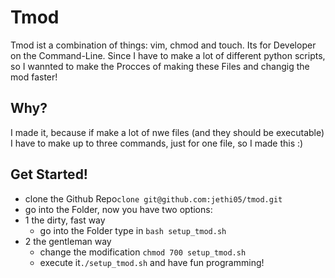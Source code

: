 # Tmod
Tmod ist a combination of things: vim, chmod and touch. Its for Developer on the Command-Line. Since I have to make a lot of different python scripts, so I wannted to make the Procces of making these Files and changig the mod faster!
## Why?
I made it, because if make a lot of nwe files (and they should be executable) I have to make up to three commands, just for one file, so I made this :)
## Get Started!
 - clone the Github Repo```clone git@github.com:jethi05/tmod.git```
 - go into the Folder, now you have two options:
 - 1 the dirty, fast way
    - go into the Folder type in ```bash setup_tmod.sh```
 - 2 the gentleman way
    - change the modification  ```chmod 700 setup_tmod.sh```
    - execute it```./setup_tmod.sh``` and have fun programming!
